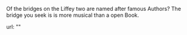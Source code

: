 Of the bridges on the Liffey two are named after famous Authors? The bridge you seek is is more musical than a open Book.

url: ""